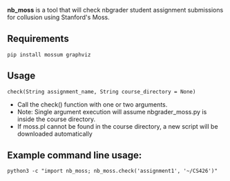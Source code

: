 **nb_moss** is a tool that will check nbgrader student assignment submissions for collusion using Stanford's Moss.

## Requirements
```
pip install mossum graphviz
```

## Usage
```
check(String assignment_name, String course_directory = None)
```
* Call the check() function with one or two arguments.
* Note: Single argument execution will assume nbgrader_moss.py is inside the course directory.
* If moss.pl cannot be found in the course directory, a new script will be downloaded automatically

## Example command line usage:
```
python3 -c "import nb_moss; nb_moss.check('assignment1', '~/CS426')"
```
